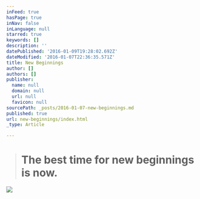 ```yaml
---
inFeed: true
hasPage: true
inNav: false
inLanguage: null
starred: true
keywords: []
description: ''
datePublished: '2016-01-09T19:28:02.692Z'
dateModified: '2016-01-07T22:36:35.571Z'
title: New Beginnings
author: []
authors: []
publisher:
  name: null
  domain: null
  url: null
  favicon: null
sourcePath: _posts/2016-01-07-new-beginnings.md
published: true
url: new-beginnings/index.html
_type: Article

---
```

> # The best time for new beginnings is now.

![](https://the-grid-user-content.s3-us-west-2.amazonaws.com/ddbe3c71-71f2-4728-8972-a7a40211bf58.jpg)
